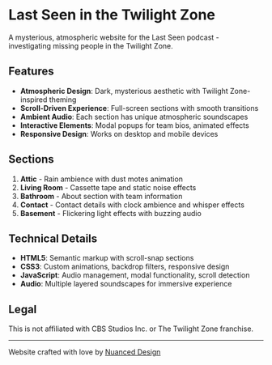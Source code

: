 # Last Seen in the Twilight Zone

A mysterious, atmospheric website for the Last Seen podcast - investigating missing people in the Twilight Zone.

## Features

- **Atmospheric Design**: Dark, mysterious aesthetic with Twilight Zone-inspired theming
- **Scroll-Driven Experience**: Full-screen sections with smooth transitions
- **Ambient Audio**: Each section has unique atmospheric soundscapes
- **Interactive Elements**: Modal popups for team bios, animated effects
- **Responsive Design**: Works on desktop and mobile devices

## Sections

1. **Attic** - Rain ambience with dust motes animation
2. **Living Room** - Cassette tape and static noise effects
3. **Bathroom** - About section with team information
4. **Contact** - Contact details with clock ambience and whisper effects
5. **Basement** - Flickering light effects with buzzing audio

## Technical Details

- **HTML5**: Semantic markup with scroll-snap sections
- **CSS3**: Custom animations, backdrop filters, responsive design
- **JavaScript**: Audio management, modal functionality, scroll detection
- **Audio**: Multiple layered soundscapes for immersive experience

## Legal

This is not affiliated with CBS Studios Inc. or The Twilight Zone franchise.

---

Website crafted with love by [Nuanced Design](https://nuanceddesign.com) 